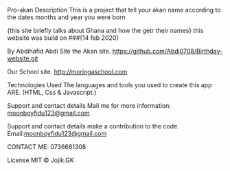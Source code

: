 Pro-akan
Description
This is a project that tell your akan name according to the dates months and year you were born

{this site briefly talks about Ghana and how the getr their names}
this website was build on
###{14 feb 2020}

By Abdihafid Abdi
Site
the Akan site. https://github.com/Abdi0708/Birthday-website.git

Our School site. http://moringaschool.com

Technologies Used
The languages and tools you used to create this app ARE.
(HTML, Css & Javascript.)

Support and contact details
Mail me for more information: moonboyfidu123@gmail.com

Support and contact details make a contribution to the code.
Email:moonboyfidu123@gmail.com

CONTACT ME: 0736681308

License
MIT © Jojik.GK
